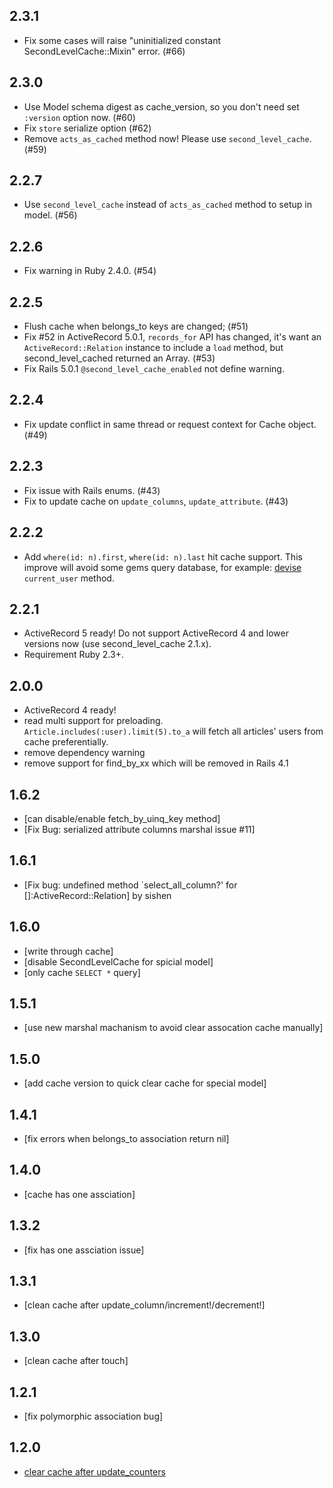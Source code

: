 2.3.1
-----

- Fix some cases will raise "uninitialized constant SecondLevelCache::Mixin" error. (#66)

2.3.0
-----

* Use Model schema digest as cache_version, so you don't need set `:version` option now. (#60)
* Fix `store` serialize option (#62)
* Remove `acts_as_cached` method now! Please use `second_level_cache`. (#59)

2.2.7
-----

* Use `second_level_cache` instead of `acts_as_cached` method to setup in model. (#56)

2.2.6
-----

* Fix warning in Ruby 2.4.0. (#54)

2.2.5
-----

* Flush cache when belongs_to keys are changed; (#51)
* Fix #52 in ActiveRecord 5.0.1, `records_for` API has changed, it's want an `ActiveRecord::Relation` instance to include a `load` method, but second_level_cached returned an Array. (#53)
* Fix Rails 5.0.1 `@second_level_cache_enabled` not define warning.

2.2.4
-----

* Fix update conflict in same thread or request context for Cache object. (#49)

2.2.3
-----

* Fix issue with Rails enums. (#43)
* Fix to update cache on `update_columns`, `update_attribute`. (#43)

2.2.2
-----

* Add `where(id: n).first`, `where(id: n).last` hit cache support. This improve will avoid some gems query database, for example: [devise](https://github.com/plataformatec/devise) `current_user` method.

2.2.1
-----

* ActiveRecord 5 ready! Do not support ActiveRecord 4 and lower versions now (use second_level_cache 2.1.x).
* Requirement Ruby 2.3+.

2.0.0
-----

* ActiveRecord 4 ready!
* read multi support for preloading. `Article.includes(:user).limit(5).to_a` will fetch all articles' users from cache preferentially.
* remove dependency warning
* remove support for find_by_xx which will be removed in Rails 4.1

1.6.2
-----

* [can disable/enable fetch_by_uinq_key method]
* [Fix Bug: serialized attribute columns marshal issue #11]

1.6.1
-----

* [Fix bug: undefined method `select_all_column?' for []:ActiveRecord::Relation] by sishen

1.6.0
-----

* [write through cache]
* [disable SecondLevelCache for spicial model]
* [only cache `SELECT *` query]

1.5.1
-----

* [use new marshal machanism to avoid clear assocation cache manually]

1.5.0
-----

* [add cache version to quick clear cache for special model]

1.4.1
-----

* [fix errors when belongs_to association return nil]

1.4.0
-----

* [cache has one assciation]

1.3.2
-----

* [fix has one assciation issue]

1.3.1
-----

* [clean cache after update_column/increment!/decrement!]

1.3.0
-----

* [clean cache after touch]

1.2.1
-----

* [fix polymorphic association bug]

1.2.0
-----

* [clear cache after update_counters](https://github.com/csdn-dev/second_level_cache/commit/240dde81199124092e0e8ad0500c167ac146e301)






